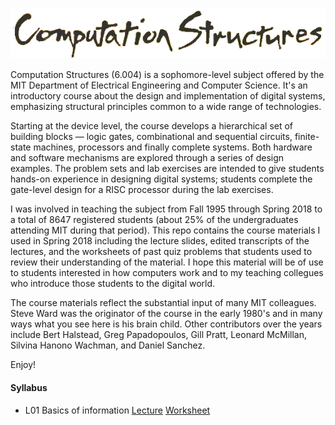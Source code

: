 <p align="center"><img src="https://github.com/computation-structures/course/blob/main/title.png?raw=true"/></p>

Computation Structures (6.004) is a sophomore-level subject offered by
the MIT Department of Electrical Engineering and Computer Science.
It's an introductory course about the design and implementation of
digital systems, emphasizing structural principles common to a wide
range of technologies.

Starting at the device level, the course develops a hierarchical set
of building blocks — logic gates, combinational and sequential
circuits, finite-state machines, processors and finally complete
systems. Both hardware and software mechanisms are explored through a
series of design examples. The problem sets and lab exercises are
intended to give students hands-on experience in designing digital
systems; students complete the gate-level design for a RISC processor
during the lab exercises.

I was involved in teaching the subject from Fall 1995 through Spring 2018
to a total of 8647 registered students (about 25% of the undergraduates
attending MIT during that period).  This repo contains the course materials
I used in Spring 2018 including the lecture slides, edited transcripts
of the lectures, and the worksheets of past quiz problems that students
used to review their understanding of the material.  I hope this material
will be of use to students interested in how computers work and to my teaching
collegues who introduce those students to the digital world.

The course materials reflect the substantial input of many MIT colleagues.
Steve Ward was the originator of the course in the early 1980's and in
many ways what you see here is his brain child.  Other contributors over
the years include Bert Halstead, Greg Papadopoulos, Gill Pratt, Leonard
McMillan, Silvina Hanono Wachman, and Daniel Sanchez.

Enjoy!

#### Syllabus

* L01 Basics of information  <a href="https://github.com/computation-structures/course/blob/main/L01%20Basics%20of%20Information.md">Lecture</a>  <a href="https://github.com/computation-structures/course/blob/main/L01_worksheet.pdf">Worksheet</a>




